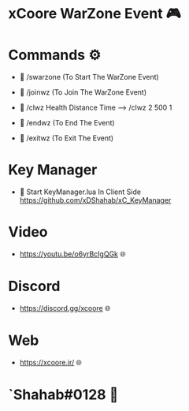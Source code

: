 # xCoore WarZone Event 🎮

# Commands ⚙️

- 🔹 /swarzone (To Start The WarZone Event)

- 🔹 /joinwz (To Join The WarZone Event)

- 🔹 /clwz Health Distance Time --> /clwz 2 500 1

- 🔹 /endwz (To End The Event)

- 🔹 /exitwz (To Exit The Event)

# Key Manager

- 🔹 Start KeyManager.lua In Client Side
https://github.com/xDShahab/xC_KeyManager

# Video

- https://youtu.be/o6yrBcIgQGk 🌐

# Discord

- https://discord.gg/xcoore 🌐

# Web

- https://xcoore.ir/ 🌐

# `Shahab#0128 💙
